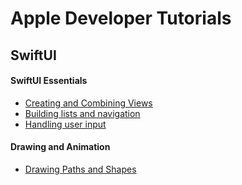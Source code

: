 # Apple Developer Tutorials

## SwiftUI

#### SwiftUI Essentials

- [Creating and Combining Views](https://github.com/lucasferreiramachado/apple-developer-tutorials/pull/1)
- [Building lists and navigation](https://github.com/lucasferreiramachado/apple-developer-tutorials/pull/2)
- [Handling user input](https://github.com/lucasferreiramachado/apple-developer-tutorials/pull/3)

#### Drawing and Animation

- [Drawing Paths and Shapes](https://github.com/lucasferreiramachado/apple-developer-tutorials/pull/4)
